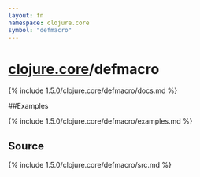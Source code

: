 ```yaml
---
layout: fn
namespace: clojure.core
symbol: "defmacro"
---
```


# [clojure.core](../)/defmacro

{% include 1.5.0/clojure.core/defmacro/docs.md %}

##Examples

{% include 1.5.0/clojure.core/defmacro/examples.md %}
## Source
{% include 1.5.0/clojure.core/defmacro/src.md %}

